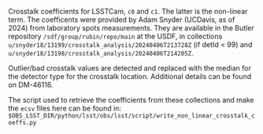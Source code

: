 Crosstalk coefficients for LSSTCam, `c0` and `c1`. The latter is the non-linear term.
The coefficents were provided by Adam Snyder (UCDavis, as of 2024) from laboratory
spots measurements.
They are available in the Butler repository `/sdf/group/rubin/repo/main` at the USDF, in collections
`u/snyder18/13199/crosstalk_analysis/20240406T213728Z` (if detId < 99) and `u/snyder18/13198/crosstalk_analysis/20240406T214205Z`.

Outlier/bad crosstalk values are detected and replaced with the median for the detector type for the crosstalk location.
Additional details can be found on DM-46116.

The script used to retrieve the coefficients from these collections and make the `ecsv` files here can be found in:
`$OBS_LSST_DIR/python/lsst/obs/lsst/script/write_non_linear_crosstalk_coeffs.py`
